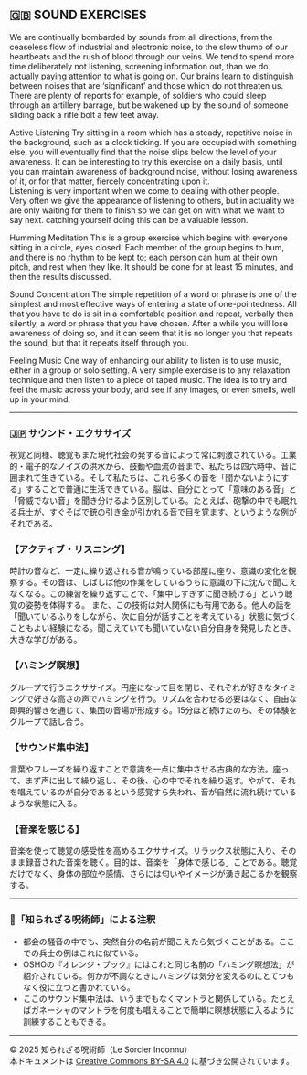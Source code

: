 ## 🇬🇧 SOUND EXERCISES

We are continually bombarded by sounds from all directions, from the ceaseless flow of industrial and electronic noise, to the slow thump of our heartbeats and the rush of blood through our veins. We tend to spend more time deliberately not listening, screening information out, than we do actually paying attention to what is going on. Our brains learn to distinguish between noises that are ‘significant’ and those which do not threaten us. There are plenty of reports for example, of soldiers who could sleep through an artillery barrage, but be wakened up by the sound of someone sliding back a rifle bolt a few feet away.

Active Listening
Try sitting in a room which has a steady, repetitive noise in the background, such as a clock ticking. If you are occupied with something else, you will eventually find that the noise slips below the level of your awareness. It can be interesting to try this exercise on a daily basis, until you can maintain awareness of background noise, without losing awareness of it, or for that matter, fiercely concentrating upon it.   
Listening is very important when we come to dealing with other people. Very often we give the appearance of listening to others, but in actuality we are only waiting for them to finish so we can get on with what we want to say next. catching yourself doing this can be a valuable lesson.

Humming Meditation
This is a group exercise which begins with everyone sitting in a circle, eyes closed. Each member of the group begins to hum, and there is no rhythm to be kept to; each person can hum at their own pitch, and rest when they like. It should be done for at least 15 minutes, and then the results discussed.

Sound Concentration
The simple repetition of a word or phrase is one of the simplest and most effective ways of entering a state of one-pointedness. All that you have to do is sit in a comfortable position and repeat, verbally then silently, a word or phrase that you have chosen. After a while you will lose awareness of doing so, and it can seem that it is no longer you that repeats the sound, but that it repeats itself through you.

Feeling Music
One way of enhancing our ability to listen is to use music, either in a group or solo setting. A very simple exercise is to any relaxation technique and then listen to a piece of taped music. The idea is to try and feel the music across your body, and see if any images, or even smells, well up in your mind.

---

### 🇯🇵 サウンド・エクササイズ

視覚と同様、聴覚もまた現代社会の発する音によって常に刺激されている。工業的・電子的なノイズの洪水から、鼓動や血流の音まで、私たちは四六時中、音に囲まれて生きている。そして私たちは、これら多くの音を「聞かないようにする」することで普通に生活できている。脳は、自分にとって「意味のある音」と「脅威でない音」を聞き分けるよう区別している。たとえば、砲撃の中でも眠れる兵士が、すぐそばで銃の引き金が引かれる音で目を覚ます、というような例がそれである。

### 【アクティブ・リスニング】

時計の音など、一定に繰り返される音が鳴っている部屋に座り、意識の変化を観察する。その音は、しばしば他の作業をしているうちに意識の下に沈んで聞こえなくなる。この練習を繰り返すことで、「集中しすぎずに聞き続ける」という聴覚の姿勢を体得する。
また、この技術は対人関係にも有用である。他人の話を「聞いているふりをしながら、次に自分が話すことを考えている」状態に気づくこともよい経験になる。聞こえていても聞いていない自分自身を発見したとき、大きな学びがある。

### 【ハミング瞑想】

グループで行うエクササイズ。円座になって目を閉じ、それぞれが好きなタイミングで好きな高さの声でハミングを行う。リズムを合わせる必要はなく、自由な即興的響きを通じて、集団の音場が形成する。15分ほど続けたのち、その体験をグループで話し合う。

### 【サウンド集中法】

言葉やフレーズを繰り返すことで意識を一点に集中させる古典的な方法。座って、まず声に出して繰り返し、その後、心の中でそれを繰り返す。やがて、それを唱えているのが自分であるという感覚すら失われ、音が自然に流れ続けているような状態に入る。

### 【音楽を感じる】

音楽を使って聴覚の感受性を高めるエクササイズ。リラックス状態に入り、そのまま録音された音楽を聴く。目的は、音楽を「身体で感じる」ことである。聴覚だけでなく、身体の部位や感情、さらには匂いやイメージが湧き起こるかを観察する。

---

### 🐌「知られざる呪術師」による注釈

- 都会の騒音の中でも、突然自分の名前が聞こえたら気づくことがある。ここでの兵士の例はこれに似ている。
- OSHOの『オレンジ・ブック』にはこれと同じ名前の「ハミング瞑想法」が紹介されている。何かが不調なときにハミングは気分を変えるのにとてつもなく役に立つと書かれている。
- ここのサウンド集中法は、いうまでもなくマントラと関係している。たとえばガネーシャのマントラを何度も唱えることで簡単に瞑想状態に入るように訓練することもできる。

---

© 2025 知られざる呪術師（Le Sorcier Inconnu）  
本ドキュメントは [Creative Commons BY-SA 4.0](https://creativecommons.org/licenses/by-sa/4.0/deed.ja) に基づき公開されています。
